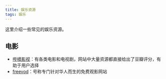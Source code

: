 ```yaml
---
title: 娱乐资源
tags: 娱乐
---
```


这里介绍一些常见的娱乐资源。

## 电影

- [哔嘀影视](https://bdys.me/)：有各类电影和电视剧，网站中大量资源都直接给出了豆瓣评分，有助于用户选择
- [freevod](https://share.freevod.org/)：号称专门针对华人而生的免费观影网站


